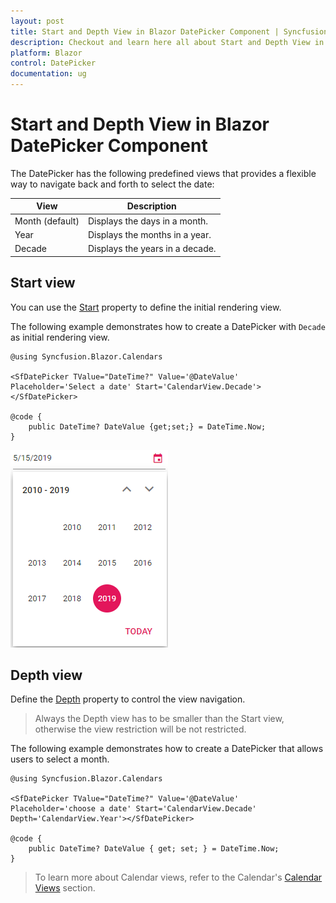 ```yaml
---
layout: post
title: Start and Depth View in Blazor DatePicker Component | Syncfusion
description: Checkout and learn here all about Start and Depth View in Syncfusion Blazor DatePicker component and more.
platform: Blazor
control: DatePicker
documentation: ug
---
```


# Start and Depth View in Blazor DatePicker Component

The DatePicker has the following predefined views that provides a flexible way to navigate back and forth to select the date:

| **View** | **Description** |
| --- | --- |
| Month (default) | Displays the days in a month. |
| Year | Displays the months in a year. |
| Decade | Displays the years in a decade. |

## Start view

You can use the [Start](https://help.syncfusion.com/cr/blazor/Syncfusion.Blazor.Calendars.CalendarBase-1.html#Syncfusion_Blazor_Calendars_CalendarBase_1_Start) property to define the initial rendering view.

The following example demonstrates how to create a DatePicker with `Decade` as initial rendering view.

```cshtml
@using Syncfusion.Blazor.Calendars

<SfDatePicker TValue="DateTime?" Value='@DateValue' Placeholder='Select a date' Start='CalendarView.Decade'></SfDatePicker>

@code {
    public DateTime? DateValue {get;set;} = DateTime.Now;
}
```


![Blazor DatePicker displays Start View](./images/blazor-datepicker-view.png)

## Depth view

Define the [Depth](https://help.syncfusion.com/cr/blazor/Syncfusion.Blazor.Calendars.CalendarBase-1.html#Syncfusion_Blazor_Calendars_CalendarBase_1_Depth) property to control the view navigation.

> Always the Depth view has to be smaller than the Start view, otherwise the view restriction will be not restricted.

The following example demonstrates how to create a DatePicker that allows users to select a month.

```cshtml
@using Syncfusion.Blazor.Calendars

<SfDatePicker TValue="DateTime?" Value='@DateValue' Placeholder='choose a date' Start='CalendarView.Decade' Depth='CalendarView.Year'></SfDatePicker>

@code {
    public DateTime? DateValue { get; set; } = DateTime.Now;
}
```

> To learn more about Calendar views, refer to the Calendar's [Calendar Views](../calendar/calendar-views/) section.